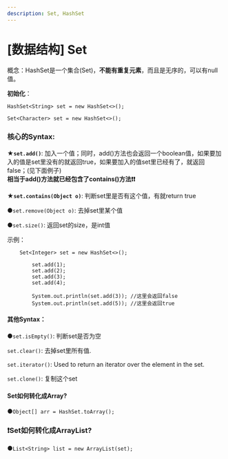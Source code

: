 ```yaml
---
description: Set, HashSet
---
```


# \[数据结构] Set

概念：HashSet是一个集合(Set)，**不能有重复元素**，而且是无序的，可以有null值。&#x20;

**初始化**：&#x20;

`HashSet<String> set = new HashSet<>(); `

`Set<Character> set = new HashSet<>();`



### **核心的Syntax:**

★**`set.add()`**: 加入一个值；同时，add()方法也会返回一个boolean值，如果要加入的值是set里没有的就返回true，如果要加入的值set里已经有了，就返回false；(见下面例子)\
**相当于add()方法就已经包含了contains()方法❗️❗️**

★**`set.contains(Object o)`**: 判断set里是否有这个值，有就return true&#x20;

●`set.remove(Object o)`: 去掉set里某个值&#x20;

●`set.size()`: 返回set的size，是int值&#x20;



示例：

```
    Set<Integer> set = new HashSet<>();
		
		set.add(1);
		set.add(2);
		set.add(3);
		set.add(4);

		System.out.println(set.add(3)); //这里会返回false
		System.out.println(set.add(5)); //这里会返回true
```

#### 其他Syntax：

●`set.isEmpty()`: 判断set是否为空&#x20;

`set.clear()`: 去掉set里所有值.&#x20;

`set.iterator()`: Used to return an iterator over the element in the set.&#x20;

`set.clone()`: 复制这个set



#### Set如何转化成Array?

●`Object[] arr = HashSet.toArray();`



### ❗️Set如何转化成ArrayList?

●`List<String> list = new ArrayList(set);`





